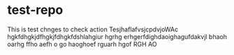 # test-repo
This is test chnges to check action 
TesjhaflafvsjcpdvjoWAc 
hgkfdhgkjdfhgkjfdhgkfdshlahgiur hgrhg erhgerfdighdaoighagufdakvjl
bhaoh oarhg
ffho aefh o
go haoghoef
rguarh hgof
RGH AO
